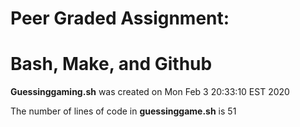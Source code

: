 # Peer Graded Assignment:
# Bash, Make, and Github

**Guessinggaming.sh** was created on Mon Feb  3 20:33:10 EST 2020

The number of lines of code in **guessinggame.sh** is 51
